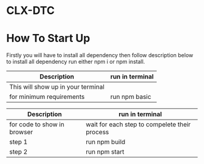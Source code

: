 # CLX-DTC

# How To Start Up

Firstly you will have to install all dependency then follow description below
to install all dependency run either npm i or npm install.

| Description                        | run in terminal |
| ---------------------------------- | --------------- |
| This will show up in your terminal |
| for minimum requirements           | run npm basic   |

| Description                 | run in terminal                               |
| --------------------------- | --------------------------------------------- |
| for code to show in browser | wait for each step to compelete their process |
| step 1                      | run npm build                                 |
| step 2                      | run npm start                                 |
